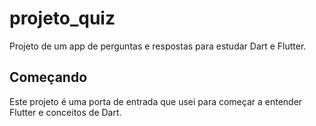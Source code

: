 # projeto_quiz

Projeto de um app de perguntas e respostas para estudar Dart e Flutter.

## Começando

Este projeto é uma porta de entrada que usei para começar a entender Flutter e conceitos de Dart.
